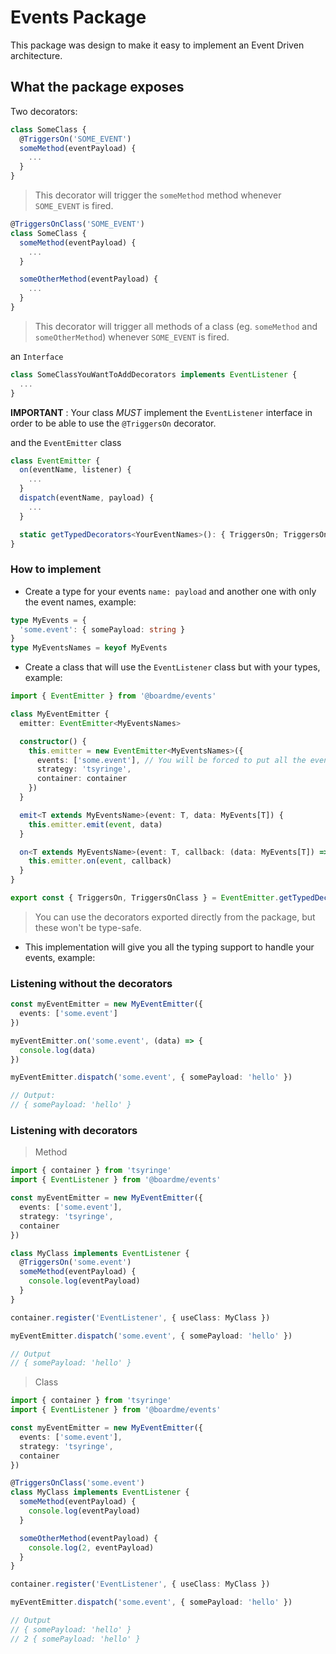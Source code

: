 # Events Package

This package was design to make it easy to implement an Event Driven architecture.

## What the package exposes

Two decorators:

```typescript
class SomeClass {
  @TriggersOn('SOME_EVENT')
  someMethod(eventPayload) {
    ...
  }
}
```

> This decorator will trigger the `someMethod` method whenever `SOME_EVENT` is fired.

```typescript
@TriggersOnClass('SOME_EVENT')
class SomeClass {
  someMethod(eventPayload) {
    ...
  }

  someOtherMethod(eventPayload) {
    ...
  }
}
```

> This decorator will trigger all methods of a class (eg. `someMethod` and `someOtherMethod`) whenever `SOME_EVENT` is fired.

an `Interface`

```typescript
class SomeClassYouWantToAddDecorators implements EventListener {
  ...
}
```

**IMPORTANT** : Your class _MUST_ implement the `EventListener` interface in order to be able to use the `@TriggersOn` decorator.

and the `EventEmitter` class

```typescript
class EventEmitter {
  on(eventName, listener) {
    ...
  }
  dispatch(eventName, payload) {
    ...
  }

  static getTypedDecorators<YourEventNames>(): { TriggersOn; TriggersOnClass }
}
```

### How to implement

- Create a type for your events `name: payload` and another one with only the event names, example:

```typescript
type MyEvents = {
  'some.event': { somePayload: string }
}
type MyEventsNames = keyof MyEvents
```

- Create a class that will use the `EventListener` class but with your types, example:

```typescript
import { EventEmitter } from '@boardme/events'

class MyEventEmitter {
  emitter: EventEmitter<MyEventsNames>

  constructor() {
    this.emitter = new EventEmitter<MyEventsNames>({
      events: ['some.event'], // You will be forced to put all the events you want to listen to in this array
      strategy: 'tsyringe',
      container: container
    })
  }

  emit<T extends MyEventsName>(event: T, data: MyEvents[T]) {
    this.emitter.emit(event, data)
  }

  on<T extends MyEventsName>(event: T, callback: (data: MyEvents[T]) => void) {
    this.emitter.on(event, callback)
  }
}

export const { TriggersOn, TriggersOnClass } = EventEmitter.getTypedDecorators<MyEventsNames>()
```

> You can use the decorators exported directly from the package, but these won't be type-safe.

- This implementation will give you all the typing support to handle your events, example:

### Listening without the decorators

```typescript
const myEventEmitter = new MyEventEmitter({
  events: ['some.event']
})

myEventEmitter.on('some.event', (data) => {
  console.log(data)
})

myEventEmitter.dispatch('some.event', { somePayload: 'hello' })

// Output:
// { somePayload: 'hello' }
```

### Listening with decorators

> Method

```typescript
import { container } from 'tsyringe'
import { EventListener } from '@boardme/events'

const myEventEmitter = new MyEventEmitter({
  events: ['some.event'],
  strategy: 'tsyringe',
  container
})

class MyClass implements EventListener {
  @TriggersOn('some.event')
  someMethod(eventPayload) {
    console.log(eventPayload)
  }
}

container.register('EventListener', { useClass: MyClass })

myEventEmitter.dispatch('some.event', { somePayload: 'hello' })

// Output
// { somePayload: 'hello' }
```

> Class

```typescript
import { container } from 'tsyringe'
import { EventListener } from '@boardme/events'

const myEventEmitter = new MyEventEmitter({
  events: ['some.event'],
  strategy: 'tsyringe',
  container
})

@TriggersOnClass('some.event')
class MyClass implements EventListener {
  someMethod(eventPayload) {
    console.log(eventPayload)
  }

  someOtherMethod(eventPayload) {
    console.log(2, eventPayload)
  }
}

container.register('EventListener', { useClass: MyClass })

myEventEmitter.dispatch('some.event', { somePayload: 'hello' })

// Output
// { somePayload: 'hello' }
// 2 { somePayload: 'hello' }
```
